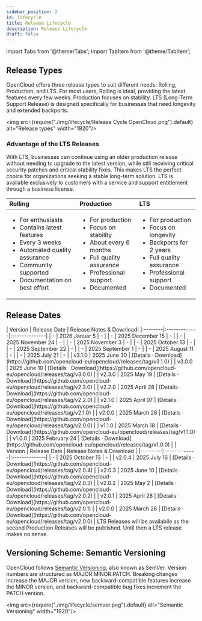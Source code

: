 ```yaml
---
sidebar_position: 2
id: lifecycle
title: Release Lifecycle
description: Release Lifecycle
draft: false
---
```


import Tabs from '@theme/Tabs';
import TabItem from '@theme/TabItem';

## Release Types

OpenCloud offers three release types to suit different needs: Rolling, Production, and LTS. For most users, Rolling is ideal, providing the latest features every few weeks. Production focuses on stability. LTS (Long-Term Support Release) is designed specifically for businesses that need longevity and extended backports.

<img src={require("./img/lifecycle/Release Cycle OpenCloud.png").default} alt="Release types" width="1920"/>

### Advantage of the LTS Releases

With LTS, businesses can continue using an older production release without needing to upgrade to the latest version, while still receiving critical security patches and critical stability fixes. This makes LTS the perfect choice for organizations seeking a stable long-term solution. LTS is available exclusively to customers with a service and support entitlement through a business license.

| Rolling                                                                                                                                                                                       | Production                                                                                                                                                              | LTS                                                                                                                                                                      |
| :-------------------------------------------------------------------------------------------------------------------------------------------------------------------------------------------- | :---------------------------------------------------------------------------------------------------------------------------------------------------------------------- | :----------------------------------------------------------------------------------------------------------------------------------------------------------------------- |
| <ul><li>For enthusiasts</li><li>Contains latest features</li><li>Every 3 weeks</li><li>Automated quality assurance</li><li>Community supported</li><li>Documentation on best effort</li></ul> | <ul><li>For production</li><li>Focus on stability</li><li>About every 6 months</li><li>Full quality assurance</li><li>Professional support</li><li>Documented</li></ul> | <ul><li>For production</li><li>Focus on longevity</li><li>Backports for 2 years</li><li>Full quality assurance</li><li>Professional support</li><li>Documented</li></ul> |

## Release Dates

<Tabs>
  <TabItem value="rolling" label="Rolling" default>
    | Version | Release Date | Release Notes & Download|
    |:--------|:-------------|:--------------|
    | - | 2026 Januar 5 | - |
    | - | 2025 December 15 | - |
    | - | 2025 November 24 | - |
    | - | 2025 November 3 | - |
    | - | 2025 October 13 | - |
    | - | 2025 September 22 | - |
    | - | 2025 September 1 | - |
    | - | 2025 August 11 | - |
    | - | 2025 July 21 | - |
    | v3.1.0 | 2025 June 30 | [Details · Download](https://github.com/opencloud-eu/opencloud/releases/tag/v3.1.0) |
    | v3.0.0 | 2025 June 10 | [Details · Download](https://github.com/opencloud-eu/opencloud/releases/tag/v3.0.0) |
    | v2.3.0 | 2025 May 19 | [Details · Download](https://github.com/opencloud-eu/opencloud/releases/tag/v2.3.0) |
    | v2.2.0 | 2025 April 28 | [Details · Download](https://github.com/opencloud-eu/opencloud/releases/tag/v2.2.0) |
    | v2.1.0 | 2025 April 07 | [Details · Download](https://github.com/opencloud-eu/opencloud/releases/tag/v2.1.0) |
    | v2.0.0 | 2025 March 26 | [Details · Download](https://github.com/opencloud-eu/opencloud/releases/tag/v2.0.0) |
    | v1.1.0 | 2025 March 18 | [Details · Download](https://github.com/opencloud-eu/opencloud/releases/tag/v1.1.0) |
    | v1.0.0 | 2025 February 24 | [Details · Download](https://github.com/opencloud-eu/opencloud/releases/tag/v1.0.0) |

  </TabItem>
  <TabItem value="production " label="Production">
    | Version | Release Date | Release Notes & Download |
    |:--------|:-------------|:--------------|
    | - | 2025 October 13 | - |
    | v2.0.4 | 2025 July 16 | [Details · Download](https://github.com/opencloud-eu/opencloud/releases/tag/v2.0.4) |
    | v2.0.3 | 2025 June 10 | [Details · Download](https://github.com/opencloud-eu/opencloud/releases/tag/v2.0.3) |
    | v2.0.2 | 2025 May 2 | [Details · Download](https://github.com/opencloud-eu/opencloud/releases/tag/v2.0.2) |
    | v2.0.1 | 2025 April 28 | [Details · Download](https://github.com/opencloud-eu/opencloud/releases/tag/v2.0.1) |
    | v2.0.0 | 2025 March 26 | [Details · Download](https://github.com/opencloud-eu/opencloud/releases/tag/v2.0.0) |
    </TabItem>
  <TabItem value="lts" label="LTS">
    LTS Releases will be availabile as the second Production Releases will be published. Until then a LTS release makes no sense.
  </TabItem>
</Tabs>

## Versioning Scheme: Semantic Versioning

OpenCloud follows [Semantic Versioning](https://semver.org/), also known as SemVer. Version numbers are structured as MAJOR.MINOR.PATCH. Breaking changes increase the MAJOR version, new backward-compatible features increase the MINOR version, and backward-compatible bug fixes increment the PATCH version.

<img src={require("./img/lifecycle/semver.png").default} alt="Semantic Versioning" width="1920"/>
